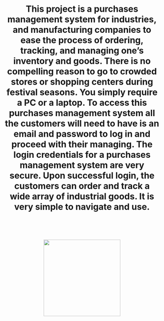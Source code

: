 <h1 align = "center" Purchase-Management-System </h1> 

<p align="center">
This project is a purchases management system for industries, and manufacturing companies to ease the process of ordering, tracking, and managing one’s inventory and goods. There is no compelling reason to go to crowded stores or shopping centers during festival seasons. You simply require a PC or a laptop. To access this purchases management system all the customers will need to have is an email and password to log in and proceed with their managing. The login credentials for a purchases management system are very secure. Upon successful login, the customers can order and track a wide array of industrial goods. It is very simple to navigate and use.
</p>
</br>

<p align = "center">
<img src = "![Picture1](https://github.com/semani01/Purchase-Management-System/assets/87389478/222f344a-50fe-458f-871e-3a1062bbfde0)" width = 250/>



